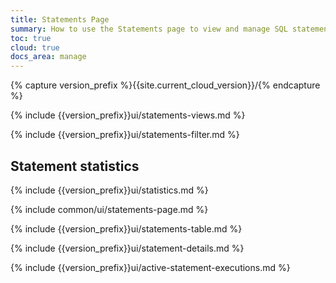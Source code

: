 ```yaml
---
title: Statements Page
summary: How to use the Statements page to view and manage SQL statements on CockroachDB Cloud.
toc: true
cloud: true
docs_area: manage
---
```


{% capture version_prefix %}{{site.current_cloud_version}}/{% endcapture %}

{% include {{version_prefix}}ui/statements-views.md %}

{% include {{version_prefix}}ui/statements-filter.md %}

## Statement statistics

{% include {{version_prefix}}ui/statistics.md %}

{% include common/ui/statements-page.md %}

{% include {{version_prefix}}ui/statements-table.md %}

{% include {{version_prefix}}ui/statement-details.md %}

{% include {{version_prefix}}ui/active-statement-executions.md %}